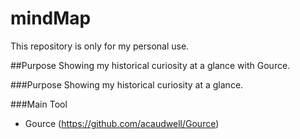 # mindMap
This repository is only for my personal use.


##Purpose
Showing my historical curiosity at a glance with Gource.

###Purpose
Showing my historical curiosity at a glance.

###Main Tool
- Gource (https://github.com/acaudwell/Gource)

